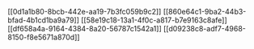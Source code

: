 [[0d1a1b80-8bcb-442e-aa19-7b3fc059b9c2]]
[[860e64c1-9ba2-44b3-bfad-4b1cd1ba9a79]]
[[58e19c18-13a1-4f0c-a817-b7e9163c8afe]]
[[df658a4a-9164-4384-8a20-56787c1542a1]]
[[d09238c8-adf7-4968-8150-f8e5671a870d]]
